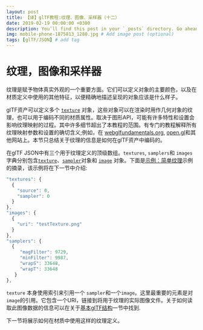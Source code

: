 ```yaml
---
layout: post
title: 【译】glTF教程:纹理、图像、采样器（十二）
date: 2019-02-19 00:00:00 +0300
description: You’ll find this post in your `_posts` directory. Go ahead and edit it and re-build the site to see your changes. # Add post description (optional)
img: mobile-phone-1875813_1280.jpg # Add image post (optional)
tags: [glTF/JSON] # add tag
---
```


# 纹理，图像和采样器

纹理是赋予物体真实外观的一个重要方面。它们可以定义对象的主要颜色，以及在材质定义中使用的其他特征，以便精确地描述呈现的对象应该是什么样子。

glTF资产可以定义多个 [`texture`](https://github.com/KhronosGroup/glTF/tree/master/specification/2.0/#reference-texture) 对象，这些对象可以在渲染时用作几何对象的纹理，也可以用于编码不同的材质属性。取决于图形API，可能有许多特性和设置会影响纹理映射的过程。其中许多细节超出了本教程的范围。有专门的教程解释所有纹理映射参数和设置的确切含义;例如，在 [webglfundamentals.org](http://webglfundamentals.org/webgl/lessons/webgl-3d-textures.html),  [open.gl](https://open.gl/textures)和其他网站上。本节只总结关于纹理的信息是如何在glTF资产中编码的。

在glTF JSON中有三个用于纹理定义的顶级数组。`textures`, `samplers`和 `images` 字典分别包含[`texture`](https://github.com/KhronosGroup/glTF/tree/master/specification/2.0/#reference-texture)、[`sampler`](https://github.com/KhronosGroup/glTF/tree/master/specification/2.0/#reference-sampler)对象和 [`image`](https://github.com/KhronosGroup/glTF/tree/master/specification/2.0/#reference-image) 对象。下面是[示例：简单纹理](../glTF教程-简单纹理-013/)示例的摘录，该示例将在下一节中介绍:

```javascript
"textures": {
  {
    "source": 0,
    "sampler": 0
  }
},
"images": {
  {
    "uri": "testTexture.png"
  }
},
"samplers": {
  {
     "magFilter": 9729,
     "minFilter": 9987,
     "wrapS": 33648,
     "wrapT": 33648
   }
},
```

`texture` 本身使用索引来引用一个 `sampler`和一个`image`。这里最重要的元素是对`image`的引用。它包含一个URI，链接到将用于纹理的实际图像文件。关于如何读取此图像数据的信息可以在关于[基本glTF结构](../glTF教程-基本glTF结构-002/)一节中找到.

下一节将展示如何在材质中使用这样的纹理定义。

